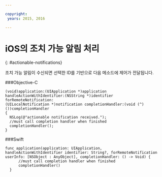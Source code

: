 ```yaml
---

copyright:
 years: 2015, 2016

---
```


# iOS의 조치 가능 알림 처리
{: #actionable-notifications}


조치 가능 알림이 수신되면 선택한 ID를 기반으로 다음 메소드에 제어가 전달됩니다. 

###Objective-C

```
(void)application:(UIApplication *)application handleActionWithIdentifier:(NSString *)identifier forRemoteNotification:
(UILocalNotification *)notification completionHandler:(void (^)())completionHandler
{
  NSLog(@"actionable notification received.");
  //must call completion handler when finished
  completionHandler();
}
```

###Swift
 
```
func application(application: UIApplication, handleActionWithIdentifier identifier: String?, forRemoteNotification userInfo: [NSObject : AnyObject], completionHandler: () -> Void) {
      //must call completion handler when finished
      completionHandler()
  }
```    
    

